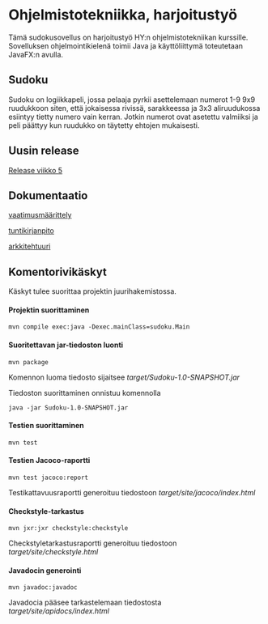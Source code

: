 # Ohjelmistotekniikka, harjoitustyö

Tämä sudokusovellus on harjoitustyö HY:n ohjelmistotekniikan kurssille. Sovelluksen ohjelmointikielenä toimii Java ja käyttöliittymä toteutetaan JavaFX:n avulla.

## Sudoku

Sudoku on logiikkapeli, jossa pelaaja pyrkii asettelemaan numerot 1-9 9x9 ruudukkoon siten, että jokaisessa rivissä, sarakkeessa ja 3x3 aliruudukossa esiintyy tietty numero vain kerran. Jotkin numerot ovat asetettu valmiiksi ja peli päättyy kun ruudukko on täytetty ehtojen mukaisesti.

## Uusin release

[Release viikko 5](https://github.com/hoffrenm/ot-harjoitustyo/releases/tag/viikko5)

## Dokumentaatio

[vaatimusmäärittely](https://github.com/hoffrenm/ot-harjoitustyo/blob/master/dokumentointi/vaatimusmaarittely.md)

[tuntikirjanpito](https://github.com/hoffrenm/ot-harjoitustyo/blob/master/dokumentointi/tuntikirjanpito.md)

[arkkitehtuuri](https://github.com/hoffrenm/ot-harjoitustyo/blob/master/dokumentointi/arkkitehtuuri.md)

## Komentorivikäskyt
Käskyt tulee suorittaa projektin juurihakemistossa.

#### Projektin suorittaminen
```
mvn compile exec:java -Dexec.mainClass=sudoku.Main
```
#### Suoritettavan jar-tiedoston luonti
```
mvn package
```
Komennon luoma tiedosto sijaitsee *target/Sudoku-1.0-SNAPSHOT.jar*

Tiedoston suorittaminen onnistuu komennolla
```
java -jar Sudoku-1.0-SNAPSHOT.jar
```
#### Testien suorittaminen
```
mvn test
```
#### Testien Jacoco-raportti
```
mvn test jacoco:report
```
Testikattavuusraportti generoituu tiedostoon *target/site/jacoco/index.html*
#### Checkstyle-tarkastus
```
mvn jxr:jxr checkstyle:checkstyle
```
Checkstyletarkastusraportti generoituu tiedostoon *target/site/checkstyle.html*

#### Javadocin generointi
```
mvn javadoc:javadoc
```
Javadocia pääsee tarkastelemaan tiedostosta *target/site/apidocs/index.html*

